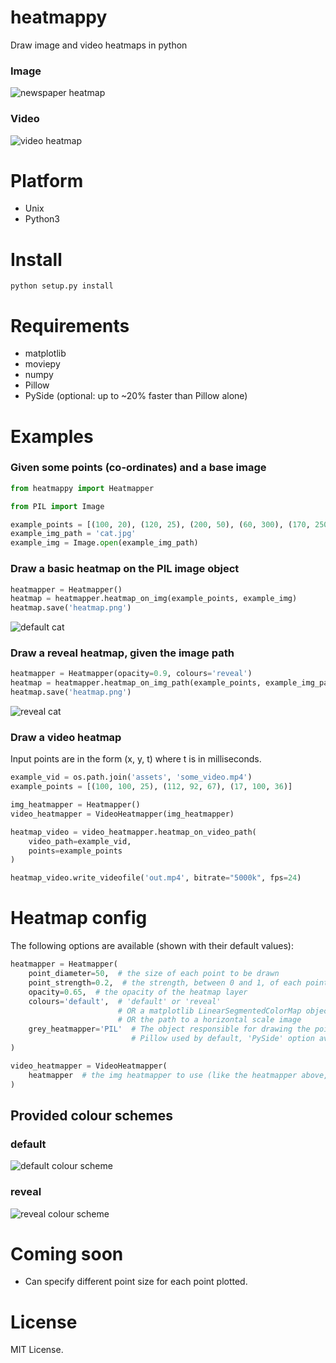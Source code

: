 # heatmappy
Draw image and video heatmaps in python

### Image 

![newspaper heatmap](/examples/paper.png?raw=true)

### Video

![video heatmap](/examples/example.gif?raw=true)

# Platform

- Unix
- Python3

# Install

`python setup.py install`

# Requirements

- matplotlib
- moviepy
- numpy
- Pillow
- PySide (optional: up to ~20% faster than Pillow alone)

# Examples

### Given some points (co-ordinates) and a base image

```python
from heatmappy import Heatmapper

from PIL import Image

example_points = [(100, 20), (120, 25), (200, 50), (60, 300), (170, 250)]
example_img_path = 'cat.jpg'
example_img = Image.open(example_img_path)
```

### Draw a basic heatmap on the PIL image object

```python
heatmapper = Heatmapper()
heatmap = heatmapper.heatmap_on_img(example_points, example_img)
heatmap.save('heatmap.png')
```
![default cat](/examples/default-cat.png?raw=true)

### Draw a reveal heatmap, given the image path

```python
heatmapper = Heatmapper(opacity=0.9, colours='reveal')
heatmap = heatmapper.heatmap_on_img_path(example_points, example_img_path)
heatmap.save('heatmap.png')
```
![reveal cat](/examples/reveal-cat.png?raw=true)

### Draw a video heatmap

Input points are in the form (x, y, t) where t is in milliseconds.

```python
example_vid = os.path.join('assets', 'some_video.mp4')
example_points = [(100, 100, 25), (112, 92, 67), (17, 100, 36)]

img_heatmapper = Heatmapper()
video_heatmapper = VideoHeatmapper(img_heatmapper)

heatmap_video = video_heatmapper.heatmap_on_video_path(
    video_path=example_vid,
    points=example_points
)

heatmap_video.write_videofile('out.mp4', bitrate="5000k", fps=24)
```

# Heatmap config

The following options are available (shown with their default values):

```python
heatmapper = Heatmapper(
    point_diameter=50,  # the size of each point to be drawn
    point_strength=0.2,  # the strength, between 0 and 1, of each point to be drawn
    opacity=0.65,  # the opacity of the heatmap layer
    colours='default',  # 'default' or 'reveal'
                        # OR a matplotlib LinearSegmentedColorMap object 
                        # OR the path to a horizontal scale image
    grey_heatmapper='PIL'  # The object responsible for drawing the points
                           # Pillow used by default, 'PySide' option available if installed
)

video_heatmapper = VideoHeatmapper(
    heatmapper  # the img heatmapper to use (like the heatmapper above, for example)
)
```

## Provided colour schemes

### default

![default colour scheme](/heatmappy/assets/default.png?raw=true)

### reveal

![reveal colour scheme](/heatmappy/assets/reveal.png?raw=true)


# Coming soon

- Can specify different point size for each point plotted.


# License

MIT License.
